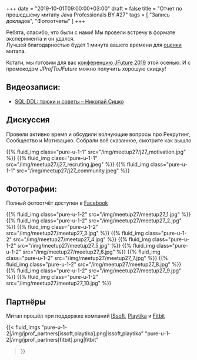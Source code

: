 +++
date = "2019-10-01T09:00:00+03:00"
draft = false
title = "Отчет по прошедшему митапу Java Professionals BY #27"
tags = [
    "Запись докладов",
    "Фотоотчеты"
]
+++

Ребята, спасибо, что были с нами! Мы провели встречу в формате эксперимента и он удался.   
Лучшей благодарностью будет 1 минута вашего времени для [оценки](https://forms.gle/8LVTQbuSKuxktkhy5) митапа.

Кстати, мы готовим для вас [конференцию JFuture 2019](https://jfuture.dev) этой осенью. И с промокодом *JProfToJFuture* можно получить хорошую скидку! 

<!--more-->

## Видеозаписи:

 * [SQL DDL: трюки и советы – Николай Сицко](https://youtu.be/-ngKiMQ5omc)

## Дискуссия 

Провели активно время и обсудили волнующие вопросы про Рекрутинг, Сообщество и Мотивацию. Собрали всё сказанное, смотрите как вышло  

<div class="post_photos">
{{% fluid_img class="pure-u-1-1" src="/img/meetup27/j27_motivation.jpg" %}}
{{% fluid_img class="pure-u-1-1" src="/img/meetup27/j27_recruting.jpeg" %}}
{{% fluid_img class="pure-u-1-1" src="/img/meetup27/j27_community.jpeg" %}}
</div>

## Фотографии:

Полный фотоотчёт доступен в [Facebook](https://web.facebook.com/pg/javaprofessionalsby/photos/?tab=album&album_id=1901413896628866)

<div class="post_photos">
{{% fluid_img class="pure-u-1-2" src="/img/meetup27/meetup27_1.jpg" %}}
{{% fluid_img class="pure-u-1-2" src="/img/meetup27/meetup27_2.jpg" %}}
{{% fluid_img class="pure-u-1-2" src="/img/meetup27/meetup27_3.jpg" %}}
{{% fluid_img class="pure-u-1-2" src="/img/meetup27/meetup27_4.jpg" %}}
{{% fluid_img class="pure-u-1-2" src="/img/meetup27/meetup27_5.jpg" %}}
{{% fluid_img class="pure-u-1-2" src="/img/meetup27/meetup27_6.jpg" %}}
{{% fluid_img class="pure-u-1-2" src="/img/meetup27/meetup27_7.jpg" %}}
{{% fluid_img class="pure-u-1-2" src="/img/meetup27/meetup27_8.jpg" %}}
{{% fluid_img class="pure-u-1-2" src="/img/meetup27/meetup27_9.jpg" %}}
{{% fluid_img class="pure-u-1-2" src="/img/meetup27/meetup27_10.jpg" %}}
</div>

## Партнёры

Митап прошёл при поддержке компаний [ISsoft](http://www.issoft.by), [Playtika](https://www.playtika.com/) и [Fitbit](https://www.fitbit.com/home)

{{< fluid_imgs
  "pure-u-1-2|/img/jprof_partners[issoft,playtika].png|issoft,playtika"
  "pure-u-1-2|/img/jprof_partners[fitbit].png|fitbit"
>}}
